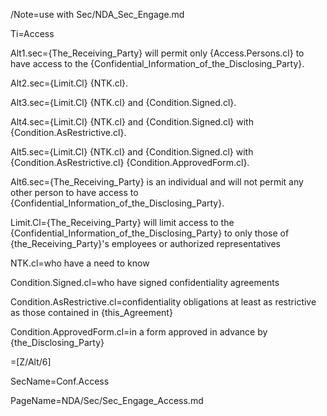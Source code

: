 /Note=use with Sec/NDA_Sec_Engage.md

Ti=Access

Alt1.sec={The_Receiving_Party} will permit only {Access.Persons.cl} to have access to the {Confidential_Information_of_the_Disclosing_Party}.

Alt2.sec={Limit.Cl} {NTK.cl}.

Alt3.sec={Limit.Cl} {NTK.cl} and {Condition.Signed.cl}.

Alt4.sec={Limit.Cl} {NTK.cl} and {Condition.Signed.cl} with {Condition.AsRestrictive.cl}.

Alt5.sec={Limit.Cl} {NTK.cl} and {Condition.Signed.cl} with {Condition.AsRestrictive.cl} {Condition.ApprovedForm.cl}.

Alt6.sec={The_Receiving_Party} is an individual and will not permit any other person to have access to {Confidential_Information_of_the_Disclosing_Party}.

Limit.Cl={The_Receiving_Party} will limit access to the {Confidential_Information_of_the_Disclosing_Party} to only those of {the_Receiving_Party}'s employees or authorized representatives 

NTK.cl=who have a need to know

Condition.Signed.cl=who have signed confidentiality agreements

Condition.AsRestrictive.cl=confidentiality obligations at least as restrictive as those contained in {this_Agreement}

Condition.ApprovedForm.cl=in a form approved in advance by {the_Disclosing_Party}

=[Z/Alt/6]

SecName=Conf.Access

PageName=NDA/Sec/Sec_Engage_Access.md